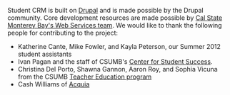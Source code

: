 Student CRM is built on [Drupal](http://drupal.org) and is made possible by the Drupal community. Core development resources are made possible by [Cal State Monterey Bay's Web Services team](http://it.csumb.edu/web-services). We would like to thank the following people for contributing to the project:

- Katherine Cante,  Mike Fowler, and Kayla Peterson, our Summer 2012 student assistants
- Ivan Pagan and the staff of CSUMB's [Center for Student Success](http://css.csumb.edu).
- Christina Del Porto, Shawna Gannon, Aaron Roy, and Sophia Vicuna from the CSUMB [Teacher Education program](http://teach.csumb.edu)
- Cash Williams of [Acquia](http://acquia.com)